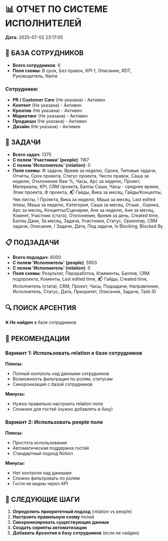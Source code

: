 
# 📊 ОТЧЕТ ПО СИСТЕМЕ ИСПОЛНИТЕЛЕЙ
**Дата**: 2025-07-02 23:17:05

## 👥 БАЗА СОТРУДНИКОВ
- **Всего сотрудников**: 6
- **Поля схемы**: В срок, Без правок, KPI 1, Описание, RDT, Руководитель, Name

### Сотрудники:
- **PR / Customer Care** (Не указана) - Активен
- **Контент** (Не указана) - Активен
- **Креатив** (Не указана) - Активен
- **Маркетинг** (Не указана) - Активен
- **Продакшн** (Не указана) - Активен
- **Дизайн** (Не указана) - Активен

## 📝 ЗАДАЧИ
- **Всего задач**: 1375
- **С полем 'Участники' (people)**: 1167
- **С полем 'Исполнитель' (relation)**: 0
- **Поля схемы**: Ф задачи, Время за неделю, Сроки, Типовые задачи, Отчеты, Срок проекта, Статус проекта, Число правок, Саша за неделю, Отклонение Raw %, Часы, Арс за неделю, Проект, Материалы, KPI, CRM проекта, Баллы Саши, Часы - среднее время, Эпик проекта, Ф проекта, 📬 Гайды, Вика за месяц, Гайды/Концепты, Чек листы, ! Проекта, Вика за неделю, Маша за месяц, Last edited timeы, Маша за неделю, Категория, Саша за месяц, Отзыв , Оценка, Арс за месяц, Концепты/Сценарии, Аня за неделю, Аня за месяц, Комент, Участник (стата), Отклонение, Время за день, Created time, Баллы Дани, За месяц, Задача, Участники, Статус, Ориентир, CRM задачи, Описание, ! Задачи, Дата, Под задачи, Is Blocking, Blocked By

## 📋 ПОДЗАДАЧИ
- **Всего подзадач**: 6000
- **С полем 'Исполнитель' (people)**: 5903
- **С полем 'Исполнитель' (relation)**: 0
- **Поля схемы**: Результат, Переработка, Комменты, Баллов, CRM подпроекта, Коменты, Last edited time, 📬 Гайды, Created time, Исполнитель (стата), CRM, Проект, Часы, Подзадачи, Направление, Исполнитель,  Статус, Дата, Приоритет, Описание, Задачи, Task ID

## 🔍 ПОИСК АРСЕНТИЯ
❌ **Не найден** в базе сотрудников

## 🎯 РЕКОМЕНДАЦИИ

### Вариант 1: Использовать relation к базе сотрудников
**Плюсы:**
- Полный контроль над данными сотрудников
- Возможность фильтрации по ролям, статусам
- Синхронизация с базой сотрудников

**Минусы:**
- Нужно правильно настроить relation поле
- Сложнее для гостей (нужно добавлять в базу)

### Вариант 2: Использовать people поле
**Плюсы:**
- Простота использования
- Автоматическая поддержка гостей
- Стандартный подход Notion

**Минусы:**
- Нет контроля над данными
- Сложно фильтровать по ролям
- Гости не видны через API

## 🚀 СЛЕДУЮЩИЕ ШАГИ

1. **Определить приоритетный подход** (relation vs people)
2. **Настроить правильную схему** полей
3. **Синхронизировать существующие данные**
4. **Создать скрипты автоматизации**
5. **Добавить Арсентия в базу сотрудников** (если не найден)
